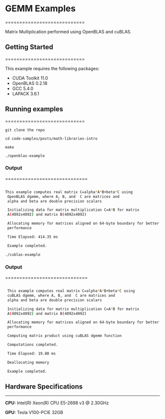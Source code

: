 # GEMM Examples

============================

Matrix Multiplication performed using OpenBLAS and cuBLAS.

## Getting Started

============================

This example requires the following packages:

- CUDA Toolkit 11.0
- OpenBLAS 0.2.18
- GCC 5.4.0
- LAPACK 3.6.1

## Running examples

============================

`git clone the repo`

`cd code-samples/posts/math-libraries-intro`

`make`

`./openblas-example`

### Output

=============================

```bash

This example computes real matrix C=alpha*A*B+beta*C using
 OpenBLAS dgemm, where A, B, and  C are matrices and
 alpha and beta are double precision scalars

 Initializing data for matrix multiplication C=A*B for matrix
 A(4092x4092) and matrix B(4092x4092)

 Allocating memory for matrices aligned on 64-byte boundary for better
 performance

 Time Elapsed: 414.35 ms

 Example completed.

```

`./cublas-example`

### Output

=============================

```bash

 This example computes real matrix C=alpha*A*B+beta*C using
 cuBLAS dgemm, where A, B, and  C are matrices and
 alpha and beta are double precision scalars

 Initializing data for matrix multiplication C=A*B for matrix
 A(4092x4092) and matrix B(4092x4092)

 Allocating memory for matrices aligned on 64-byte boundary for better
 performance

 Computing matrix product using cuBLAS dgemm function

 Computations completed.

 Time Elapsed: 19.80 ms

 Deallocating memory

 Example completed.
```

## Hardware Specifications

------------------------------

**CPU:**
Intel(R) Xeon(R) CPU E5-2698 v3 @ 2.30GHz

**GPU:**
Tesla V100-PCIE 32GB
